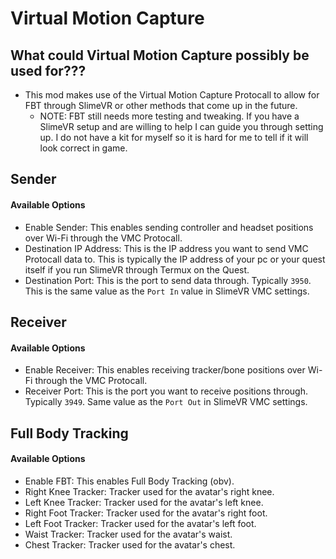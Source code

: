 # Virtual Motion Capture


## What could Virtual Motion Capture possibly be used for???
- This mod makes use of the Virtual Motion Capture Protocall to allow for FBT through SlimeVR or other methods that come up in the future.
	- NOTE: FBT still needs more testing and tweaking. If you have a SlimeVR setup and are willing to help I can guide you through setting up. I do not have a kit for myself so it is hard for me to tell if it will look correct in game.


## Sender

#### Available Options
- Enable Sender: This enables sending controller and headset positions over Wi-Fi through the VMC Protocall.
- Destination IP Address: This is the IP address you want to send VMC Protocall data to. This is typically the IP address of your pc or your quest itself if you run SlimeVR through Termux on the Quest.
- Destination Port: This is the port to send data through. Typically `3950`. This is the same value as the `Port In` value in SlimeVR VMC settings.

## Receiver

#### Available Options
- Enable Receiver: This enables receiving tracker/bone positions over Wi-Fi through the VMC Protocall.
- Receiver Port: This is the port you want to receive positions through. Typically `3949`. Same value as the `Port Out` in SlimeVR VMC settings.

## Full Body Tracking

#### Available Options
- Enable FBT: This enables Full Body Tracking (obv).
- Right Knee Tracker: Tracker used for the avatar's right knee.
- Left Knee Tracker: Tracker used for the avatar's left knee.
- Right Foot Tracker: Tracker used for the avatar's right foot.
- Left Foot Tracker: Tracker used for the avatar's left foot.
- Waist Tracker: Tracker used for the avatar's waist.
- Chest Tracker: Tracker used for the avatar's chest.